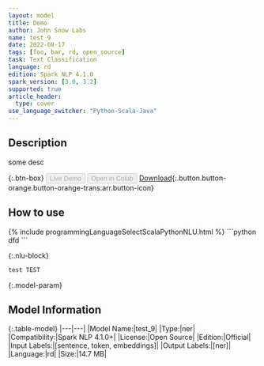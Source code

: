 ```yaml
---
layout: model
title: Demo
author: John Snow Labs
name: test_9
date: 2022-08-17
tags: [foo, bar, rd, open_source]
task: Text Classification
language: rd
edition: Spark NLP 4.1.0
spark_version: [3.0, 3.2]
supported: true
article_header:
  type: cover
use_language_switcher: "Python-Scala-Java"
---
```


## Description

some desc

{:.btn-box}
<button class="button button-orange" disabled>Live Demo</button>
<button class="button button-orange" disabled>Open in Colab</button>
[Download](https://s3.amazonaws.com/models-hub-auxdata/public/models/test_9_rd_4.1.0_3.2_1660754346704.zip){:.button.button-orange.button-orange-trans.arr.button-icon}

## How to use



<div class="tabs-box" markdown="1">
{% include programmingLanguageSelectScalaPythonNLU.html %}
```python
dfd
```


{:.nlu-block}
```python
test TEST
```
</div>

{:.model-param}
## Model Information

{:.table-model}
|---|---|
|Model Name:|test_9|
|Type:|ner|
|Compatibility:|Spark NLP 4.1.0+|
|License:|Open Source|
|Edition:|Official|
|Input Labels:|[sentence, token, embeddings]|
|Output Labels:|[ner]|
|Language:|rd|
|Size:|14.7 MB|